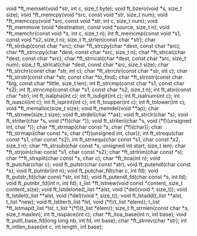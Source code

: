 void				*ft_memset(void *str, int c, size_t byte);
void				ft_bzero(void *s, size_t size);
void				*ft_memcpy(void *src, const void *str, size_t num);
void				*ft_memccpy(void *src, const void *str, int c, size_t num);
void				*ft_memmove (void *destination, const void *source, size_t n);
void				*ft_memchr(const void *s, int c, size_t n);
int					ft_memcmp(const void *s1, const void *s2, size_t n);
size_t				ft_strlen(const char *str);
char				*ft_strdup(const char *src);
char				*ft_strcpy(char *dest, const char *src);
char				*ft_strncpy(char *dest, const char *src, size_t n);
char				*ft_strcat(char *dest, const char *src);
char				*ft_strncat(char *dest, const char *src, size_t num);
size_t				ft_strlcat(char *dest, const char *src, size_t size);
char				*ft_strchr(const char *str, int c);
char				*ft_strrchr(const char *str, int c);
char				*ft_strstr(const char *str, const char *to_find);
char				*ft_strnstr(const char *big, const char *little, size_t len);
int					ft_strcmp(const char *s1, const char *s2);
int					ft_strncmp(const char *s1, const char *s2, size_t n);
int					ft_atoi(const char *str);
int					ft_isalpha(int c);
int					ft_isdigit(int c);
int					ft_isalnum(int c);
int					ft_isascii(int c);
int					ft_isprint(int c);
int					ft_toupper(int c);
int					ft_tolower(int c);
void				*ft_memalloc(size_t size);
void				ft_memdel(void **ap);
char				*ft_strnew(size_t size);
void				ft_strdel(char **as);
void				ft_strclr(char *s);
void				ft_striter(char *s, void (*f)(char *));
void				ft_striteri(char *s, void (*f)(unsigned int, char *));
char				*ft_strmap(char const *s, char (*f)(char));
char				*ft_strmapi(char const *s, char (*f)(unsigned int, char));
int					ft_strequ(char const *s1, char const *s2);
int					ft_strnequ(char const *s1, char const *s2, size_t n);
char				*ft_strsub(char const *s, unsigned int start, size_t len);
char				*ft_strjoin(char const *s1, char const *s2);
char				*ft_strtrim(char const *s);
char				**ft_strsplit(char const *s, char c);
char				*ft_itoa(int n);
void				ft_putchar(char c);
void				ft_putstr(char const *str);
void				ft_putendl(char const *s);
void				ft_putnbr(int n);
void				ft_putchar_fd(char c, int fd);
void				ft_putstr_fd(char const *str, int fd);
void				ft_putendl_fd(char const *s, int fd);
void				ft_putnbr_fd(int n, int fd);
t_list				*ft_lstnew(void const *content, size_t content_size);
void				ft_lstdelone(t_list **alst, void (*del)(void *, size_t));
void				ft_lstdel(t_list **alst, void (*del)(void *, size_t));
void				ft_lstadd(t_list **alst, t_list *new);
void				ft_lstiter(t_list *lst, void (*f)(t_list *elem));
t_list				*ft_lstmap(t_list *lst, t_list *(*f)(t_list *elem));
size_t				ft_strnlen(const char *s, size_t maxlen);
int					ft_isspace(int c);
char				*ft_itoa_base(int n, int base);
void				ft_putll_base_fd(long long nb, int fd, int base);
char				*ft_strrev(char *str);
int					ft_intlen_base(int c, int length, int base);